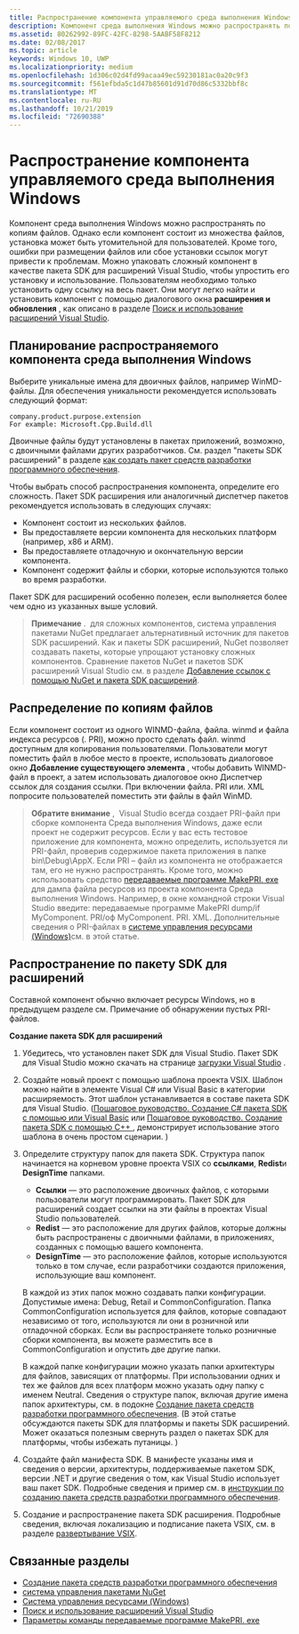 ```yaml
---
title: Распространение компонента управляемого среда выполнения Windows
description: Компонент среда выполнения Windows можно распространять по копиям файлов.
ms.assetid: 80262992-89FC-42FC-8298-5AABF58F8212
ms.date: 02/08/2017
ms.topic: article
keywords: Windows 10, UWP
ms.localizationpriority: medium
ms.openlocfilehash: 1d306c02d4fd99acaa49ec59230181ac0a20c9f3
ms.sourcegitcommit: f561efbda5c1d47b85601d91d70d86c5332bbf8c
ms.translationtype: MT
ms.contentlocale: ru-RU
ms.lasthandoff: 10/21/2019
ms.locfileid: "72690388"
---
```

# <a name="distributing-a-managed-windows-runtime-component"></a>Распространение компонента управляемого среда выполнения Windows

Компонент среда выполнения Windows можно распространять по копиям файлов. Однако если компонент состоит из множества файлов, установка может быть утомительной для пользователей. Кроме того, ошибки при размещении файлов или сбое установки ссылок могут привести к проблемам. Можно упаковать сложный компонент в качестве пакета SDK для расширений Visual Studio, чтобы упростить его установку и использование. Пользователям необходимо только установить одну ссылку на весь пакет. Они могут легко найти и установить компонент с помощью диалогового окна **расширения и обновления** , как описано в разделе [Поиск и использование расширений Visual Studio](https://docs.microsoft.com/visualstudio/ide/finding-and-using-visual-studio-extensions?view=vs-2015).

## <a name="planning-a-distributable-windows-runtime-component"></a>Планирование распространяемого компонента среда выполнения Windows

Выберите уникальные имена для двоичных файлов, например WinMD-файлы. Для обеспечения уникальности рекомендуется использовать следующий формат:

``` syntax
company.product.purpose.extension
For example: Microsoft.Cpp.Build.dll
```

Двоичные файлы будут установлены в пакетах приложений, возможно, с двоичными файлами других разработчиков. См. раздел "пакеты SDK расширений" в разделе [как создать пакет средств разработки программного обеспечения](https://docs.microsoft.com/visualstudio/extensibility/creating-a-software-development-kit?view=vs-2015).

Чтобы выбрать способ распространения компонента, определите его сложность. Пакет SDK расширения или аналогичный диспетчер пакетов рекомендуется использовать в следующих случаях:

-   Компонент состоит из нескольких файлов.
-   Вы предоставляете версии компонента для нескольких платформ (например, x86 и ARM).
-   Вы предоставляете отладочную и окончательную версии компонента.
-   Компонент содержит файлы и сборки, которые используются только во время разработки.

Пакет SDK для расширений особенно полезен, если выполняется более чем одно из указанных выше условий.

> **Примечание** .  для сложных компонентов, система управления пакетами NuGet предлагает альтернативный источник для пакетов SDK расширений. Как и пакеты SDK расширений, NuGet позволяет создавать пакеты, которые упрощают установку сложных компонентов. Сравнение пакетов NuGet и пакетов SDK расширений Visual Studio см. в разделе [Добавление ссылок с помощью NuGet и пакета SDK расширений](https://docs.microsoft.com/visualstudio/ide/adding-references-using-nuget-versus-an-extension-sdk?view=vs-2015).

## <a name="distribution-by-file-copy"></a>Распределение по копиям файлов

Если компонент состоит из одного WINMD-файла, файла. winmd и файла индекса ресурсов (. PRI), можно просто сделать файл. winmd доступным для копирования пользователями. Пользователи могут поместить файл в любое место в проекте, использовать диалоговое окно **Добавление существующего элемента** , чтобы добавить WINMD-файл в проект, а затем использовать диалоговое окно Диспетчер ссылок для создания ссылки. При включении файла. PRI или. XML попросите пользователей поместить эти файлы в файл WinMD.

> **Обратите внимание** ,  Visual Studio всегда создает PRI-файл при сборке компонента Среда выполнения Windows, даже если проект не содержит ресурсов. Если у вас есть тестовое приложение для компонента, можно определить, используется ли PRI-файл, проверив содержимое пакета приложения в папке bin\\Debug\\AppX. Если PRI – файл из компонента не отображается там, его не нужно распространять. Кроме того, можно использовать средство [передаваемые программе MakePRI. exe](https://docs.microsoft.com/previous-versions/windows/apps/jj552945(v=win.10)) для дампа файла ресурсов из проекта компонента Среда выполнения Windows. Например, в окне командной строки Visual Studio введите: передаваемые программе MakePRI dump/if MyComponent. PRI/оф MyComponent. PRI. XML. Дополнительные сведения о PRI-файлах в [системе управления ресурсами (Windows)](https://docs.microsoft.com/previous-versions/windows/apps/jj552947(v=win.10))см. в этой статье.

## <a name="distribution-by-extension-sdk"></a>Распространение по пакету SDK для расширений

Составной компонент обычно включает ресурсы Windows, но в предыдущем разделе см. Примечание об обнаружении пустых PRI-файлов.

**Создание пакета SDK для расширений**

1.  Убедитесь, что установлен пакет SDK для Visual Studio. Пакет SDK для Visual Studio можно скачать на странице [загрузки Visual Studio](https://visualstudio.microsoft.com/downloads/download-visual-studio-vs) .
2.  Создайте новый проект с помощью шаблона проекта VSIX. Шаблон можно найти в элементе Visual C# или Visual Basic в категории расширяемость. Этот шаблон устанавливается в составе пакета SDK для Visual Studio. ([Пошаговое руководство. Создание C# пакета SDK с помощью или Visual Basic](https://docs.microsoft.com/visualstudio/extensibility/walkthrough-creating-an-sdk-using-csharp-or-visual-basic?view=vs-2015) или [Пошаговое руководство. Создание пакета SDK с помощью C++ ](https://docs.microsoft.com/visualstudio/extensibility/walkthrough-creating-an-sdk-using-cpp?view=vs-2015), демонстрирует использование этого шаблона в очень простом сценарии. )
3.  Определите структуру папок для пакета SDK. Структура папок начинается на корневом уровне проекта VSIX со **ссылками**, **Redist**и **DesignTime** папками.

    -   **Ссылки** — это расположение двоичных файлов, с которыми пользователи могут программировать. Пакет SDK для расширений создает ссылки на эти файлы в проектах Visual Studio пользователей.
    -   **Redist** — это расположение для других файлов, которые должны быть распространены с двоичными файлами, в приложениях, созданных с помощью вашего компонента.
    -   **DesignTime** — это расположение файлов, которые используются только в том случае, если разработчики создаются приложения, использующие ваш компонент.

    В каждой из этих папок можно создавать папки конфигурации. Допустимые имена: Debug, Retail и CommonConfiguration. Папка CommonConfiguration используется для файлов, которые совпадают независимо от того, используются ли они в розничной или отладочной сборках. Если вы распространяете только розничные сборки компонента, вы можете разместить все в CommonConfiguration и опустить две другие папки.

    В каждой папке конфигурации можно указать папки архитектуры для файлов, зависящих от платформы. При использовании одних и тех же файлов для всех платформ можно указать одну папку с именем Neutral. Сведения о структуре папок, включая другие имена папок архитектуры, см. в подокне [Создание пакета средств разработки программного обеспечения](https://docs.microsoft.com/visualstudio/extensibility/creating-a-software-development-kit?view=vs-2015). (В этой статье обсуждаются пакеты SDK для платформы и пакеты SDK расширений. Может оказаться полезным свернуть раздел о пакетах SDK для платформы, чтобы избежать путаницы. )

4.  Создайте файл манифеста SDK. В манифесте указаны имя и сведения о версии, архитектуры, поддерживаемые пакетом SDK, версии .NET и другие сведения о том, как Visual Studio использует ваш пакет SDK. Подробные сведения и пример см. в [инструкции по созданию пакета средств разработки программного обеспечения](https://docs.microsoft.com/visualstudio/extensibility/creating-a-software-development-kit?view=vs-2015).
5.  Создание и распространение пакета SDK расширения. Подробные сведения, включая локализацию и подписание пакета VSIX, см. в разделе [развертывание VSIX](https://docs.microsoft.com/visualstudio/misc/how-to-manually-package-an-extension-vsix-deployment?view=vs-2015).

## <a name="related-topics"></a>Связанные разделы

* [Создание пакета средств разработки программного обеспечения](https://docs.microsoft.com/visualstudio/extensibility/creating-a-software-development-kit?view=vs-2015)
* [система управления пакетами NuGet](https://github.com/NuGet/Home)
* [Система управления ресурсами (Windows)](https://docs.microsoft.com/previous-versions/windows/apps/jj552947(v=win.10))
* [Поиск и использование расширений Visual Studio](https://docs.microsoft.com/visualstudio/ide/finding-and-using-visual-studio-extensions?view=vs-2015)
* [Параметры команды передаваемые программе MakePRI. exe](https://docs.microsoft.com/previous-versions/windows/apps/jj552945(v=win.10))
